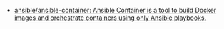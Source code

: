 

* [ansible/ansible-container: Ansible Container is a tool to build Docker images and orchestrate containers using only Ansible playbooks. ](https://github.com/ansible/ansible-container)